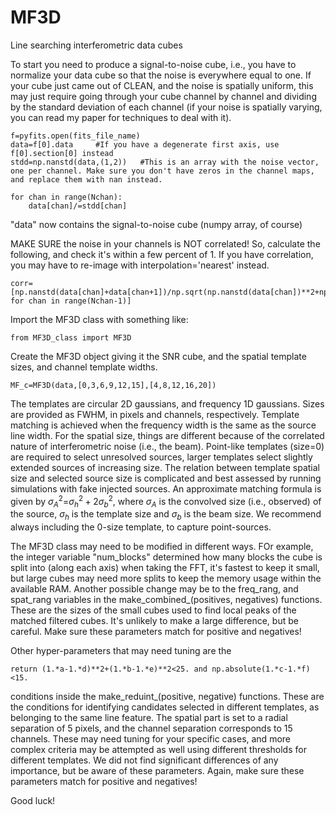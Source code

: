 # MF3D
Line searching interferometric data cubes

To start you need to produce a signal-to-noise cube, i.e., you have to normalize your data cube so that the noise is everywhere equal to one. If your cube just came out of CLEAN, and the noise is spatially uniform, this may just require going through your cube channel by channel and dividing by the standard deviation of each channel (if your noise is spatially varying, you can read my paper for techniques to deal with it).

	f=pyfits.open(fits_file_name)
	data=f[0].data     #If you have a degenerate first axis, use  f[0].section[0] instead
	stdd=np.nanstd(data,(1,2))   #This is an array with the noise vector, one per channel. Make sure you don't have zeros in the channel maps, and replace them with nan instead.

	for chan in range(Nchan):
		data[chan]/=stdd[chan]

"data" now contains the signal-to-noise cube (numpy array, of course)

MAKE SURE the noise in your channels is NOT correlated! So, calculate the following, and check it's within a few percent of 1. If you have correlation, you may have to re-image with interpolation='nearest' instead.

	corr=[np.nanstd(data[chan]+data[chan+1])/np.sqrt(np.nanstd(data[chan])**2+np.nanstd(data[chan+1])**2) for chan in range(Nchan-1)]  

Import the MF3D class with something like: 

	from MF3D_class import MF3D

Create the MF3D object giving it the SNR cube, and the spatial template sizes, and channel template widths.

	MF_c=MF3D(data,[0,3,6,9,12,15],[4,8,12,16,20])


The templates are circular 2D gaussians, and frequency 1D gaussians. Sizes are provided as FWHM, in pixels and channels, respectively.
Template matching is achieved when the frequency width is the same as the source line width. For the spatial size, things are different because of the correlated nature of interferometric noise (i.e., the beam). Point-like templates (size=0) are required to select unresolved sources, larger templates select slightly extended sources of increasing size. The relation between template spatial size and selected source size is complicated and best assessed by running simulations with fake injected sources. An approximate matching formula is given by $\sigma_A^2$=$\sigma_h^2+2\sigma_b^2$, where $\sigma_A$ is the convolved size (i.e., observed) of the source, $\sigma_h$ is the template size and $\sigma_b$ is the beam size. We recommend always including the 0-size template, to capture point-sources.


The MF3D class may need to be modified in different ways. FOr example, the integer variable "num_blocks" determined how many blocks the cube is split into (along each axis) when taking the FFT, it's fastest to keep it small, but large cubes may need more splits to keep the memory usage within the available RAM.
Another possible change may be to the freq_rang, and spat_rang variables in the make_combined_(positives, negatives) functions. These are the sizes of the small cubes used to find local peaks of the matched filtered cubes. It's unlikely to make a large difference, but be careful. Make sure these parameters match for positive and negatives!

Other hyper-parameters that may need tuning are the 

	return (1.*a-1.*d)**2+(1.*b-1.*e)**2<25. and np.absolute(1.*c-1.*f)<15.
	
conditions inside the make_reduint_(positive, negative) functions. These are the conditions for identifying candidates selected in different templates, as belonging to the same line feature. The spatial part is set to a radial separation of 5 pixels, and the channel separation corresponds to 15 channels. These may need tuning for your specific cases, and more complex criteria may be attempted as well using different thresholds for different templates. We did not find significant differences of any importance, but be aware of these parameters. Again, make sure these parameters match for positive and negatives!

Good luck!
